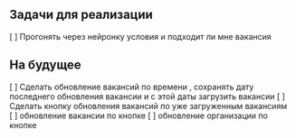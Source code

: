 ## Задачи для реализации
[ ] Прогонять через нейронку условия и подходит ли мне вакансия

## На будущее 
[ ] Сделать обновление вакансий по времени , сохранять дату последнего обновления вакансии и с этой даты загрузить вакансии 
[ ] Сделать кнопку обновления вакансий по уже загруженным вакансиям  
[ ] обновление вакансии по кнопке
[ ] обновление организации по кнопке 
